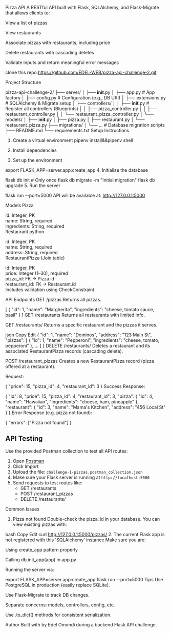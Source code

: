  Pizza API
A RESTful API built with Flask, SQLAlchemy, and Flask-Migrate that allows clients to:

View a list of pizzas 

View restaurants 

Associate pizzas with restaurants, including price

Delete restaurants with cascading deletes

Validate inputs and return meaningful error messages



clone this repo:https://github.com/EDEL-WEB/pizza-api-challenge-2.git



 Project Structure

pizza-api-challenge-2/
├── server/
│   ├── __init__.py
│   ├── app.py                 # App factory
│   ├── config.py              # Configuration (e.g., DB URI)
│   ├── extensions.py          # SQLAlchemy & Migrate setup
│   ├── controllers/
│   │   ├── __init__.py        # Register all controllers (Blueprints)
│   │   ├── pizza_controller.py
│   │   ├── restaurant_controller.py
│   │   └── restaurant_pizza_controller.py
│   └── models/
│       ├── __init__.py
│       ├── pizza.py
│       ├── restaurant.py
│       └── restaurant_pizza.py
├── migrations/
│   └── ...                    # Database migration scripts
├── README.md
└── requirements.txt
 Setup Instructions


 
1.  Create a virtual environment
pipenv install&&pipenv shell
2.  Install dependencies


3.  Set up the environment

export FLASK_APP=server.app:create_app
4.  Initialize the database

flask db init      # Only once
flask db migrate -m "Initial migration"
flask db upgrade
5.  Run the server

flask run --port=5000
API will be available at: http://127.0.0.1:5000

 Models
 Pizza

id: Integer, PK  
name: String, required  
ingredients: String, required  
 Restaurant
python

id: Integer, PK  
name: String, required  
address: String, required  
 RestaurantPizza (Join table)


id: Integer, PK  
price: Integer (1–30), required  
pizza_id: FK → Pizza.id  
restaurant_id: FK → Restaurant.id  
 Includes validation using CheckConstraint.

 API Endpoints
GET /pizzas
Returns all pizzas.




[
  {
    "id": 1,
    "name": "Margherita",
    "ingredients": "cheese, tomato sauce, basil"
  }
]
GET /restaurants
Returns all restaurants with limited info.

GET /restaurants/<id>
Returns a specific restaurant and the pizzas it serves.

json
Copy
Edit
{
  "id": 1,
  "name": "Dominos",
  "address": "123 Main St",
  "pizzas": [
    { "id": 1, "name": "Pepperoni", "ingredients": "cheese, tomato, pepperoni" },
    ...
  ]
}
DELETE /restaurants/<id>
Deletes a restaurant and its associated RestaurantPizza records (cascading delete).

POST /restaurant_pizzas
Creates a new RestaurantPizza record (pizza offered at a restaurant).

Request:


{
  "price": 15,
  "pizza_id": 4,
  "restaurant_id": 3
}
Success Response:


{
  "id": 8,
  "price": 15,
  "pizza_id": 4,
  "restaurant_id": 3,
  "pizza": {
    "id": 4,
    "name": "Hawaiian",
    "ingredients": "cheese, ham, pineapple"
  },
  "restaurant": {
    "id": 3,
    "name": "Mama's Kitchen",
    "address": "456 Local St"
  }
}
Error Response (e.g. pizza not found):


{
  "errors": ["Pizza not found"]
}
 ##  API Testing

Use the provided Postman collection to test all API routes:

1. Open [Postman](https://www.postman.com/)
2. Click Import
3. Upload the file: `challenge-1-pizzas.postman_collection.json`
4. Make sure your Flask server is running at `http://localhost:5000`
5. Send requests to test routes like:
   - GET /restaurants
   - POST /restaurant_pizzas
   - DELETE /restaurants/<id>


Common Issues
1.  Pizza not found
Double-check the pizza_id in your database. You can view existing pizzas with:

bash
Copy
Edit
curl http://127.0.0.1:5000/pizzas/
2.  The current Flask app is not registered with this 'SQLAlchemy' instance
Make sure you are:

Using create_app pattern properly

Calling db.init_app(app) in app.py

Running the server via:

export FLASK_APP=server.app:create_app
flask run --port=5000
 Tips
Use PostgreSQL in production (easily replace SQLite).

Use Flask-Migrate to track DB changes.

Separate concerns: models, controllers, config, etc.

Use .to_dict() methods for consistent serialization.

 Author
Built with  by Edel Omondi during a backend Flask API challenge.

